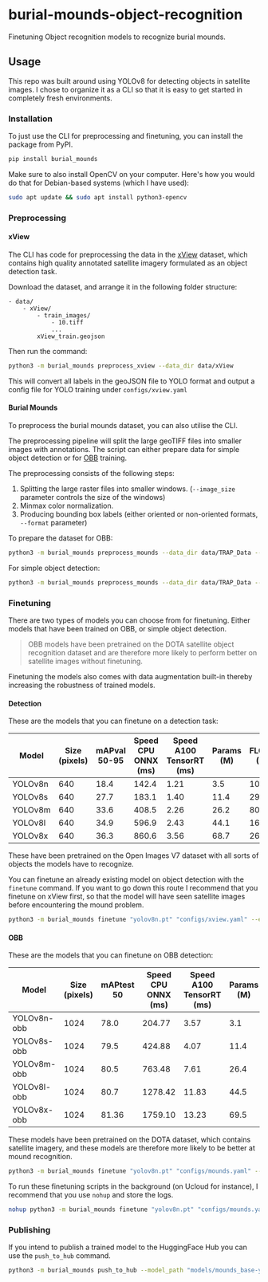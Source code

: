 # burial-mounds-object-recognition
Finetuning Object recognition models to recognize burial mounds.

## Usage

This repo was built around using YOLOv8 for detecting objects in satellite images.
I chose to organize it as a CLI so that it is easy to get started in completely fresh environments.

### Installation

To just use the CLI for preprocessing and finetuning, you can install the package from PyPI.

```bash
pip install burial_mounds
```

Make sure to also install OpenCV on your computer. Here's how you would do that for Debian-based systems (which I have used):

```bash
sudo apt update && sudo apt install python3-opencv
```

### Preprocessing

#### xView

The CLI has code for preprocessing the data in the [xView](http://xviewdataset.org/) dataset, which contains high quality annotated satellite imagery formulated as an object detection task.

Download the dataset, and arrange it in the following folder structure:

```
- data/
    - xView/
        - train_images/
            - 10.tiff
            ...
        xView_train.geojson
```

Then run the command:

```bash
python3 -m burial_mounds preprocess_xview --data_dir data/xView
```

This will convert all labels in the geoJSON file to YOLO format and output a config file for YOLO training under `configs/xview.yaml`

#### Burial Mounds

To preprocess the burial mounds dataset, you can also utilise the CLI.

The preprocessing pipeline will split the large geoTIFF files into smaller images with annotations.
The script can either prepare data for simple object detection or for [OBB](https://docs.ultralytics.com/datasets/obb/) training.

The preprocessing consists of the following steps:
1. Splitting the large raster files into smaller windows. (`--image_size` parameter controls the size of the windows)
2. Minmax color normalization.
3. Producing bounding box labels (either oriented or non-oriented formats, `--format` parameter)

To prepare the dataset for OBB:

```bash
python3 -m burial_mounds preprocess_mounds --data_dir data/TRAP_Data --out_dir data/mounds --image_size 1024 --format obb
```

For simple object detection:

```bash
python3 -m burial_mounds preprocess_mounds --data_dir data/TRAP_Data --out_dir data/mounds --image_size 640 --format detect
```

### Finetuning

There are two types of models you can choose from for finetuning.
Either models that have been trained on OBB, or simple object detection.

> OBB models have been pretrained on the DOTA satellite object recognition dataset and are therefore more likely to perform better on satellite images without finetuning.

Finetuning the models also comes with data augmentation built-in thereby increasing the robustness of trained models.

#### Detection

These are the models that you can finetune on a detection task:

| Model   | Size (pixels) | mAPval 50-95 | Speed CPU ONNX (ms) | Speed A100 TensorRT (ms) | Params (M) | FLOPs (B) |
|---------|---------------|--------------|---------------------|--------------------------|------------|-----------|
| YOLOv8n | 640           | 18.4         | 142.4               | 1.21                     | 3.5        | 10.5      |
| YOLOv8s | 640           | 27.7         | 183.1               | 1.40                     | 11.4       | 29.7      |
| YOLOv8m | 640           | 33.6         | 408.5               | 2.26                     | 26.2       | 80.6      |
| YOLOv8l | 640           | 34.9         | 596.9               | 2.43                     | 44.1       | 167.4     |
| YOLOv8x | 640           | 36.3         | 860.6               | 3.56                     | 68.7       | 260.6     |

These have been pretrained on the Open Images V7 dataset with all sorts of objects the models have to recognize.

You can finetune an already existing model on object detection with the `finetune` command.
If you want to go down this route I recommend that you finetune on xView first, so that the model will have seen satellite images before encountering the mound problem.

```bash
python3 -m burial_mounds finetune "yolov8n.pt" "configs/xview.yaml" --epochs 300 --image_size 640
```

#### OBB

These are the models that you can finetune on OBB detection:

| Model       | Size (pixels) | mAPtest 50 | Speed CPU ONNX (ms) | Speed A100 TensorRT (ms) | Params (M) | FLOPs (B) |
|-------------|---------------|------------|---------------------|--------------------------|------------|-----------|
| YOLOv8n-obb | 1024          | 78.0       | 204.77              | 3.57                     | 3.1        | 23.3      |
| YOLOv8s-obb | 1024          | 79.5       | 424.88              | 4.07                     | 11.4       | 76.3      |
| YOLOv8m-obb | 1024          | 80.5       | 763.48              | 7.61                     | 26.4       | 208.6     |
| YOLOv8l-obb | 1024          | 80.7       | 1278.42             | 11.83                    | 44.5       | 433.8     |
| YOLOv8x-obb | 1024          | 81.36      | 1759.10             | 13.23                    | 69.5       | 676.7     |

These models have been pretrained on the DOTA dataset, which contains satellite imagery, and these models are therefore more likely to be better at mound recognition.

```bash
python3 -m burial_mounds finetune "yolov8n.pt" "configs/mounds.yaml" --epochs 300 --image_size 1024
```

To run these finetuning scripts in the background (on Ucloud for instance), I recommend that you use `nohup` and store the logs.

```bash
nohup python3 -m burial_mounds finetune "yolov8n.pt" "configs/mounds.yaml" --epochs 300 --image_size 1024 &> "nano_mounds_finetune.log" &
```

### Publishing

If you intend to publish a trained model to the HuggingFace Hub you can use the `push_to_hub` command.

```bash
python3 -m burial_mounds push_to_hub --model_path "models/mounds_base-yolov8n_best.pt" --repo_id "chcaa/burial-mounds_yolo8n_obb"
```
